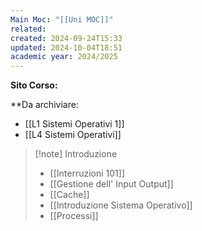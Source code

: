 ```yaml
---
Main Moc: "[[Uni MOC]]"
related: 
created: 2024-09-24T15:33
updated: 2024-10-04T18:51
academic year: 2024/2025
---
```

**Sito Corso:**  

**Da archiviare:
- [[L1 Sistemi Operativi 1]]
- [[L4 Sistemi Operativi]]

>[!note] Introduzione
>- [[Interruzioni 101]]
>- [[Gestione dell' Input Output]]
>- [[Cache]]
>- [[Introduzione Sistema Operativo]]
>- [[Processi]]
